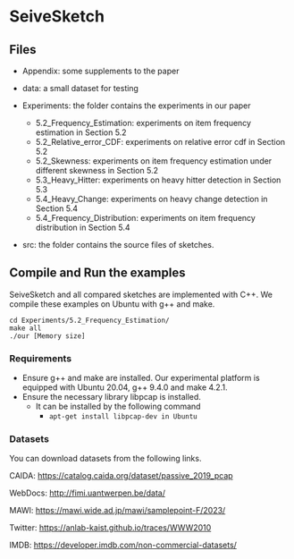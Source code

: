 # SeiveSketch

## Files
- Appendix: some supplements to the paper

- data: a small dataset for testing

- Experiments: the folder contains the experiments in our paper
    - 5.2_Frequency_Estimation: experiments on item frequency estimation in Section 5.2
    - 5.2_Relative_error_CDF: experiments on relative error cdf in Section 5.2
    - 5.2_Skewness: experiments on item frequency estimation under different skewness in Section 5.2
    - 5.3_Heavy_Hitter: experiments on heavy hitter detection in Section 5.3
    - 5.4_Heavy_Change: experiments on heavy change detection in Section 5.4
    - 5.4_Frequency_Distribution: experiments on item frequency distribution in Section 5.4

- src: the folder contains the source files of sketches.



## Compile and Run the examples
SeiveSketch and all compared sketches are implemented with C++. We compile these examples on Ubuntu with g++ and make.
```
cd Experiments/5.2_Frequency_Estimation/
make all
./our [Memory size]
```

### Requirements
- Ensure g++ and make are installed. Our experimental platform is equipped with Ubuntu 20.04, g++ 9.4.0 and make 4.2.1.
- Ensure the necessary library libpcap is installed.
    - It can be installed by the following command 
        - `apt-get install libpcap-dev in Ubuntu`



### Datasets
You can download datasets from the following links.

CAIDA: https://catalog.caida.org/dataset/passive_2019_pcap

WebDocs: http://fimi.uantwerpen.be/data/

MAWI: https://mawi.wide.ad.jp/mawi/samplepoint-F/2023/

Twitter: https://anlab-kaist.github.io/traces/WWW2010

IMDB: https://developer.imdb.com/non-commercial-datasets/